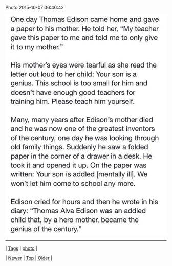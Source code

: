 <!--
title: Photo 2015-10-07 06
date: 2020-06-28T15:27:00.093Z
tags: photo
-->


Photo 2015-10-07 06:46:42

![](130670253101-0.jpg)

<!--BOTTOM-POST-NAVIGATION-->
---

| [Tags](tags.md) | [photo](tag-photo.md) |

| [Newer](130667014970.md) | [Top](index.md) | [Older](130672628703.md) |